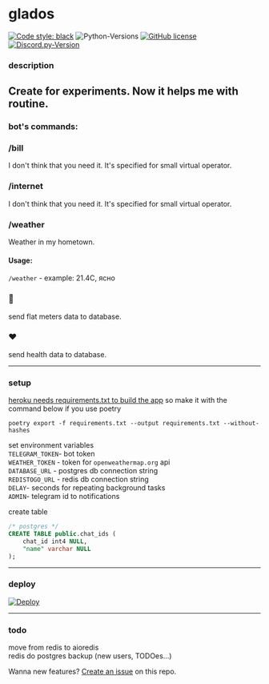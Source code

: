 # glados

[![Code style: black](https://img.shields.io/badge/code%20style-black-000000.svg)](https://github.com/psf/black)
![Python-Versions](https://img.shields.io/badge/python-3.9-blue)
[![GitHub license](https://img.shields.io/badge/license-MIT-blue.svg)](https://raw.githubusercontent.com/rvalien/orbbot/master/LICENSE)
[![Discord.py-Version](https://img.shields.io/badge/aiogram-2.13-blue)](https://pypi.org/project/discord.py/)

### description

Create for experiments. Now it helps me with routine.
---

### bot's commands: 


### /bill  
I don't think that you need it. It's specified for small virtual operator.


### /internet  
I don't think that you need it. It's specified for small virtual operator.


### /weather  
Weather in my hometown.
#### Usage:

`/weather` - example:  21.4C, ясно


### 🏡
send flat meters data to database.

### ❤
send health data to database.

---

### setup

[heroku needs requirements.txt to build the app](https://devcenter.heroku.com/articles/getting-started-with-python#declare-app-dependencies)
so make it with the command below if you use poetry
```shell
poetry export -f requirements.txt --output requirements.txt --without-hashes
```

set environment variables  
`TELEGRAM_TOKEN`- bot token  
`WEATHER_TOKEN` - token for `openweathermap.org` api  
`DATABASE_URL` - postgres db connection string  
`REDISTOGO_URL` - redis db connection string  
`DELAY`- seconds for repeating background tasks  
`ADMIN`- telegram id to notifications  

create table
```sql
/* postgres */
CREATE TABLE public.chat_ids (
	chat_id int4 NULL,
	"name" varchar NULL
);
```
---

### deploy

[![Deploy](https://www.herokucdn.com/deploy/button.png)](https://heroku.com/deploy?template=https://github.com/rvalien/GladOs)


---
### todo
move from redis to aioredis  
redis do postgres backup (new users, TODOes...)  

Wanna new features? [Create an issue](https://github.com/rvalien/GladOs/issues) on this repo.